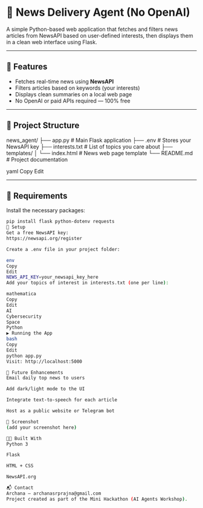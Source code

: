 # 📰 News Delivery Agent (No OpenAI)

A simple Python-based web application that fetches and filters news articles from NewsAPI based on user-defined interests, then displays them in a clean web interface using Flask.

---

## 🚀 Features

- Fetches real-time news using **NewsAPI**
- Filters articles based on keywords (your interests)
- Displays clean summaries on a local web page
- No OpenAI or paid APIs required — 100% free

---

## 📁 Project Structure

news_agent/
├── app.py # Main Flask application
├── .env # Stores your NewsAPI key
├── interests.txt # List of topics you care about
├── templates/
│ └── index.html # News web page template
└── README.md # Project documentation

yaml
Copy
Edit

---

## 🧪 Requirements

Install the necessary packages:

```bash
pip install flask python-dotenv requests
🔐 Setup
Get a free NewsAPI key:
https://newsapi.org/register

Create a .env file in your project folder:

env
Copy
Edit
NEWS_API_KEY=your_newsapi_key_here
Add your topics of interest in interests.txt (one per line):

mathematica
Copy
Edit
AI
Cybersecurity
Space
Python
▶️ Running the App
bash
Copy
Edit
python app.py
Visit: http://localhost:5000

🌟 Future Enhancements
Email daily top news to users

Add dark/light mode to the UI

Integrate text-to-speech for each article

Host as a public website or Telegram bot

📸 Screenshot
(add your screenshot here)

🧑‍💻 Built With
Python 3

Flask

HTML + CSS

NewsAPI.org

📬 Contact
Archana – archanasrprajna@gmail.com
Project created as part of the Mini Hackathon (AI Agents Workshop).
